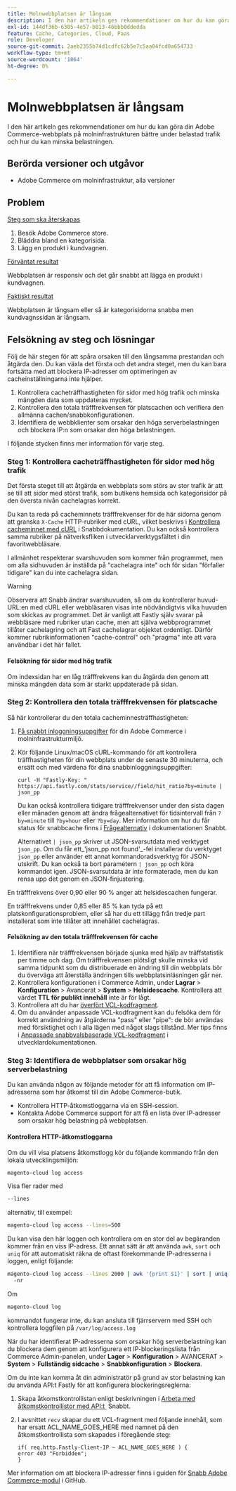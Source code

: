 ```yaml
---
title: Molnwebbplatsen är långsam
description: I den här artikeln ges rekommendationer om hur du kan göra din Adobe Commerce-webbplats på molninfrastrukturen bättre under belastad trafik och hur du kan minska belastningen.
exl-id: 144df36b-6305-4e57-b813-46bbb0ddedda
feature: Cache, Categories, Cloud, Paas
role: Developer
source-git-commit: 2aeb2355b74d1cdfc62b5e7c5aa04fcd0a654733
workflow-type: tm+mt
source-wordcount: '1064'
ht-degree: 0%

---
```


# Molnwebbplatsen är långsam

I den här artikeln ges rekommendationer om hur du kan göra din Adobe Commerce-webbplats på molninfrastrukturen bättre under belastad trafik och hur du kan minska belastningen.

## Berörda versioner och utgåvor

* Adobe Commerce om molninfrastruktur, alla versioner

## Problem

<u>Steg som ska återskapas</u>

1. Besök Adobe Commerce store.
1. Bläddra bland en kategorisida.
1. Lägg en produkt i kundvagnen.

<u>Förväntat resultat</u>

Webbplatsen är responsiv och det går snabbt att lägga en produkt i kundvagnen.

<u>Faktiskt resultat</u>

Webbplatsen är långsam eller så är kategorisidorna snabba men kundvagnssidan är långsam.

## Felsökning av steg och lösningar

Följ de här stegen för att spåra orsaken till den långsamma prestandan och åtgärda den. Du kan växla det första och det andra steget, men du kan bara fortsätta med att blockera IP-adresser om optimeringen av cacheinställningarna inte hjälper.

1. Kontrollera cacheträffhastigheten för sidor med hög trafik och minska mängden data som uppdateras mycket.
1. Kontrollera den totala träfffrekvensen för platscachen och verifiera den allmänna cachen/snabbkonfigurationen.
1. Identifiera de webbklienter som orsakar den höga serverbelastningen och blockera IP:n som orsakar den höga belastningen.

I följande stycken finns mer information för varje steg.

### Steg 1: Kontrollera cacheträffhastigheten för sidor med hög trafik

Det första steget till att åtgärda en webbplats som störs av stor trafik är att se till att sidor med störst trafik, som butikens hemsida och kategorisidor på den översta nivån cachelagras korrekt.

Du kan ta reda på cacheminnets träfffrekvenser för de här sidorna genom att granska `X-Cache` HTTP-rubriker med cURL, vilket beskrivs i [Kontrollera cacheminnet med cURL](https://docs.fastly.com/guides/debugging/checking-cache#using-curl) i Snabbdokumentation. Du kan också kontrollera samma rubriker på nätverksfliken i utvecklarverktygsfältet i din favoritwebbläsare.

I allmänhet respekterar svarshuvuden som kommer från programmet, men om alla sidhuvuden är inställda på &quot;cachelagra inte&quot; och för sidan &quot;förfaller tidigare&quot; kan du inte cachelagra sidan.

>[!WARNING]
>
>Observera att Snabb ändrar svarshuvuden, så om du kontrollerar huvud-URL:en med cURL eller webbläsaren visas inte nödvändigtvis vilka huvuden som skickas av programmet. Det är vanligt att Fastly själv svarar på webbläsare med rubriker utan cache, men att själva webbprogrammet tillåter cachelagring och att Fast cachelagrar objektet ordentligt. Därför kommer rubrikinformationen &quot;cache-control&quot; och &quot;pragma&quot; inte att vara användbar i det här fallet.

#### Felsökning för sidor med hög trafik

Om indexsidan har en låg träfffrekvens kan du åtgärda den genom att minska mängden data som är starkt uppdaterade på sidan.

### Steg 2: Kontrollera den totala träfffrekvensen för platscache

Så här kontrollerar du den totala cacheminnesträffhastigheten:

1. [Få snabbt inloggningsuppgifter](https://experienceleague.adobe.com/sv/docs/commerce-cloud-service/user-guide/cdn/setup-fastly/fastly-configuration) för din Adobe Commerce i molninfrastrukturmiljö.
1. Kör följande Linux/macOS cURL-kommando för att kontrollera träffhastigheten för din webbplats under de senaste 30 minuterna, och ersätt och med värdena för dina snabbinloggningsuppgifter:

   `curl -H "Fastly-Key: " https://api.fastly.com/stats/service//field/hit_ratio?by=minute | json_pp`

   Du kan också kontrollera tidigare träfffrekvenser under den sista dagen eller månaden genom att ändra frågealternativet för tidsintervall från `?by=minute` till `?by=hour` eller `?by=day`. Mer information om hur du får status för snabbcache finns i [Frågealternativ](https://docs.fastly.com/api/stats#Query) i dokumentationen Snabbt.

   Alternativet `| json_pp` skriver ut JSON-svarsutdata med verktyget `json_pp`. Om du får ett_&#39;json\_pp not found&#39;_-fel installerar du verktyget `json_pp` eller använder ett annat kommandoradsverktyg för JSON-utskrift. Du kan också ta bort parametern `| json_pp` och köra kommandot igen. JSON-svarsutdata är inte formaterade, men du kan rensa upp det genom en JSON-finjustering.

En träfffrekvens över 0,90 eller 90 % anger att helsidescachen fungerar.

En träfffrekvens under 0,85 eller 85 % kan tyda på ett platskonfigurationsproblem, eller så har du ett tillägg från tredje part installerat som inte tillåter att innehållet cachelagras.

#### Felsökning av den totala träfffrekvensen för cache

1. Identifiera när träfffrekvensen började sjunka med hjälp av träffstatistik per timme och dag. Om träfffrekvensen plötsligt skulle minska vid samma tidpunkt som du distribuerade en ändring till din webbplats bör du överväga att återställa ändringen tills webbplatsinläsningen går ner.
1. Kontrollera konfigurationen i Commerce Admin, under **Lagrar** > **Konfiguration** > Avancerat > **System** > **Helsidescache**. Kontrollera att värdet **TTL för publikt innehåll** inte är för lågt.
1. Kontrollera att du har [överfört VCL-kodfragment](https://experienceleague.adobe.com/sv/docs/commerce-cloud-service/user-guide/cdn/setup-fastly/fastly-configuration#upload-vcl-snippets).
1. Om du använder anpassade VCL-kodfragment kan du felsöka dem för korrekt användning av åtgärderna &quot;pass&quot; eller &quot;pipe&quot;: de bör användas med försiktighet och i alla lägen med något slags tillstånd. Mer tips finns i [Anpassade snabbvalsbaserade VCL-kodfragment](https://experienceleague.adobe.com/sv/docs/commerce-cloud-service/user-guide/cdn/custom-vcl-snippets/fastly-vcl-custom-snippets) i utvecklardokumentationen.

### Steg 3: Identifiera de webbplatser som orsakar hög serverbelastning

Du kan använda någon av följande metoder för att få information om IP-adresserna som har åtkomst till din Adobe Commerce-butik.

* Kontrollera HTTP-åtkomstloggarna via en SSH-session.
* Kontakta Adobe Commerce support för att få en lista över IP-adresser som orsakar hög belastning på webbplatsen.

#### Kontrollera HTTP-åtkomstloggarna

Om du vill visa platsens åtkomstlogg kör du följande kommando från den lokala utvecklingsmiljön:

```bash
magento-cloud log access
```

Visa fler rader med

```bash
--lines
```

alternativ, till exempel:

```bash
magento-cloud log access --lines=500
```

Du kan visa den här loggen och kontrollera om en stor del av begäranden kommer från en viss IP-adress. Ett annat sätt är att använda `awk`, `sort` och `uniq` för att automatiskt räkna de oftast förekommande IP-adresserna i loggen, enligt följande:

```bash
magento-cloud log access --lines 2000 | awk '{print $1}' | sort | uniq -c | sort
  -nr
```

Om

```bash
magento-cloud log
```

kommandot fungerar inte, du kan ansluta till fjärrservern med SSH och kontrollera loggfilen på `/var/log/access.log`

När du har identifierat IP-adresserna som orsakar hög serverbelastning kan du blockera dem genom att konfigurera ett IP-blockeringslista från Commerce Admin-panelen, under **Lager** > **Konfiguration** > AVANCERAT > **System** > **Fullständig sidcache** > **Snabbkonfiguration** > **Blockera**.

Om du inte kan komma åt din administratör på grund av stor belastning kan du använda API:t Fastly för att konfigurera blockeringsreglerna:

1. Skapa åtkomstkontrollistan enligt beskrivningen i [Arbeta med åtkomstkontrollistor med API:t &#x200B;](https://docs.fastly.com/guides/access-control-lists/working-with-acls-using-the-api) Snabbt.
1. I avsnittet `recv` skapar du ett VCL-fragment med följande innehåll, som har ersatt ACL\_NAME\_GOES\_HERE med namnet på den åtkomstkontrollista som skapades i föregående steg:

   ```
   if( req.http.Fastly-Client-IP ~ ACL_NAME_GOES_HERE ) {
   error 403 "Forbidden";
   }
   ```

Mer information om att blockera IP-adresser finns i guiden för [Snabb Adobe Commerce-modul](https://github.com/fastly/fastly-magento2/blob/master/Documentation/Guides/BLOCKING.md) i GitHub.
